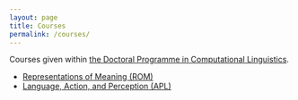 ```yaml
---
layout: page
title: Courses
permalink: /courses/
---
```


Courses given within [the Doctoral Programme in Computational Linguistics](https://flov.gu.se/digitalAssets/1605/1605989_asp-fd-datalingvistik-2016ver2.pdf).

  - [Representations of Meaning (ROM)](rom.md)
  - [Language, Action, and Perception (APL)](apl.md)






